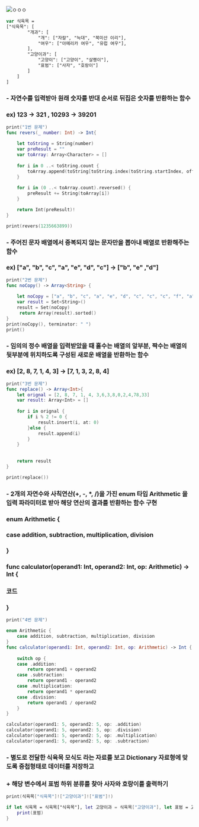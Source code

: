 

![ㅇㅇㅇ](https://user-images.githubusercontent.com/48010847/54356577-4d2c3d00-469f-11e9-83c7-b1d7c8613cd8.png)


```swift
var 식육목 =
["식육목": [
        "개과": [
            "개": ["자칼", "늑대", "북미산 이리"],
            "여우": ["아메리카 여우", "유럽 여우"],
        ],
        "고양이과": [
            "고양이": ["고양이", "살쾡이"],
            "표범": ["사자", "호랑이"]
        ]
    ]
]
````

###    - 자연수를 입력받아 원래 숫자를 반대 순서로 뒤집은 숫자를 반환하는 함수
### ex) 123 -> 321 , 10293 -> 39201

```swift
print("1번 문제")
func revers(_ number: Int) -> Int{
    
    let toString = String(number)
    var preResult = ""
    var toArray: Array<Character> = []
    
    for i in 0 ..< toString.count {
        toArray.append(toString[toString.index(toString.startIndex, offsetBy: i)])
    }
    
    for i in (0 ..< toArray.count).reversed() {
        preResult += String(toArray[i])
    }

    return Int(preResult)!
}

print(revers(1235663899))
```

###   - 주어진 문자 배열에서 중복되지 않는 문자만을 뽑아내 배열로 반환해주는 함수
### ex) ["a", "b", "c", "a", "e", "d", "c"]  ->  ["b", "e" ,"d"]

```swift
print("2번 문제")
func noCopy() -> Array<String> {
    
    let noCopy = ["a", "b", "c", "a", "e", "d", "c", "c", "c", "f", "a", "c", "g", "a", "z"]
    var result = Set<String>()
    result = Set(noCopy)
     return Array(result).sorted()
}
print(noCopy(), terminator: " ")
print()
````


### - 임의의 정수 배열을 입력받았을 때 홀수는 배열의 앞부분, 짝수는 배열의 뒷부분에 위치하도록 구성된 새로운 배열을 반환하는 함수
### ex) [2, 8, 7, 1, 4, 3] -> [7, 1, 3, 2, 8, 4]

```swift
print("3번 문제")
func replace() -> Array<Int>{
    let orignal = [2, 8, 7, 1, 4, 3,6,3,8,0,2,4,78,33]
    var result: Array<Int> = []
    
    for i in orignal {
        if i % 2 != 0 {
            result.insert(i, at: 0)
        }else {
            result.append(i)
        }
    }
    
    
    return result
}

print(replace())
````


### - 2개의 자연수와 사칙연산(+, -, *, /)을 가진 enum 타입 Arithmetic 을 입력 파라미터로 받아 해당 연산의 결과를 반환하는 함수 구현
### enum Arithmetic {
###     case addition, subtraction, multiplication, division
### }
### func calculator(operand1: Int, operand2: Int, op: Arithmetic) -> Int {
###      코드
### }

```swift
print("4번 문제")

enum Arithmetic {
    case addition, subtraction, multiplication, division
}
func calculator(operand1: Int, operand2: Int, op: Arithmetic) -> Int {
    
    switch op {
    case .addition:
        return operand1 + operand2
    case .subtraction:
        return operand1 - operand2
    case .multiplication:
        return operand1 * operand2
    case .division:
        return operand1 / operand2
    }
}

calculator(operand1: 5, operand2: 5, op: .addition)
calculator(operand1: 5, operand2: 5, op: .division)
calculator(operand1: 5, operand2: 5, op: .multiplication)
calculator(operand1: 5, operand2: 5, op: .subtraction)
```









### - 별도로 전달한 식육목 모식도 라는 자료를 보고 Dictionary 자료형에 맞도록 중첩형태로 데이터를 저장하고
###     + 해당 변수에서 표범 하위 분류를 찾아 사자와 호랑이를 출력하기

```swift
print(식육목["식육목"]!["고양이과"]!["표범"]!)

if let 식육목 = 식육목["식육목"], let 고양이과 = 식육목["고양이과"], let 표범 = 고양이과["표범"] {
    print(표범)
}
```




